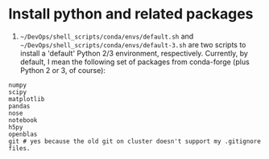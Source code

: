 # Install python and related packages

1. `~/DevOps/shell_scripts/conda/envs/default.sh` and `~/DevOps/shell_scripts/conda/envs/default-3.sh` are two scripts to install a 'default' Python 2/3 environment, respectively. Currently, by default, I mean the following set of packages from conda-forge (plus Python 2 or 3, of course):

~~~
numpy
scipy
matplotlib
pandas
nose
notebook
h5py
openblas
git # yes because the old git on cluster doesn't support my .gitignore files.
~~~
